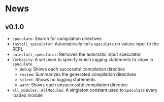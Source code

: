 
# News

## v0.1.0

- `speculate`: Search for compilation directives
- `install_speculator`: Automatically calls `speculate` on values input to the REPL
- `uninstall_speculator`: Removes the automatic input speculator
- `Verbosity`: A set used to specify which logging statements to show in `speculate`
    - `debug`: Shows each successful compilation directive
    - `review`: Summarizes the generated compilation directives
    - `silent`: Shows no logging statements
    - `warn`: Shows each unsuccessful compilation directive
- `all_modules::AllModules`: A singleton constant used to `speculate` every loaded module
